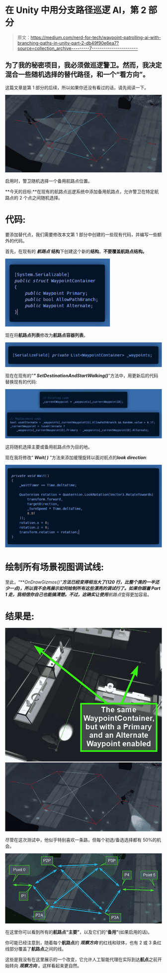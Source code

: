 # 在 Unity 中用分支路径巡逻 AI，第 2 部分

> 原文：<https://medium.com/nerd-for-tech/waypoint-patrolling-ai-with-branching-paths-in-unity-part-2-db49f90e6ea7?source=collection_archive---------7----------------------->

## 为了我的秘密项目，我必须做巡逻警卫。然而，我决定混合一些随机选择的替代路径，和一个“看方向”。

这篇文章是第 1 部分的后续，所以如果你还没有看过的话，请先阅读一下。

![](img/ddb33741a97a8e45ea73f8ed0d3a1d4a.png)

启用时，警卫随机选择一个备用航路点位置。

**今天的目标:**在现有的航路点巡逻系统中添加备用航路点，允许警卫在特定航路点的 2 个点之间随机选择。

# 代码:

要添加替代点，我们需要修改本文第 1 部分中创建的一些现有代码，并编写一些额外的代码。

首先，在现有的 ***航路点*** **结构**下创建这个新的**结构**。**不要覆盖航路点结构。**

![](img/6df521dd5fdd775ba80072d9207da5c2.png)

现在将**航路点列表**修改为**航路点容器列表**。

![](img/7398e988c3e1cccfdf69710c2a72c68a.png)

现在在现有的"***" SetDestinationAndStartWalking()***"方法中，用更新后的代码替换现有的代码:

![](img/8913dbbe54f60a2e84caf49edeed1181.png)

这将随机选择主要或备用航路点作为目的地。

现在我将修改“ ***Wait( )*** ”方法来添加缓慢旋转以面对航点的***look direction***:

![](img/0e6ad08394677c60b54033e89f4aa8d3.png)

# 绘制所有场景视图调试线:

至此，“***OnDrawGizmos()”***方法已经变得相当大了(*120 行，比整个类*的一半还少一点)，所以我不会再展示如何绘制所有这些漂亮的调试行了。如果你跟着 **Part 1** 走，我相信你自己也能搞清楚。不过，这确实让使用**航路点**变得更加容易。

# 结果是:

![](img/c51cdd1c54c8437c9d42638a99c15d74.png)![](img/9ef83fd75834b87dd0dd582e6513ba9e.png)

尽管在这次测试中，他似乎特别喜欢一条路，但每个初选/备选选择都有 50%的机会。

![](img/05f8c029cfcc27a6a0e8c50a73ef3da6.png)

在这里你可以看到所有的**航路点“主要”**，以及它们的“**备用”**(如果启用的话)。

你可能已经注意到，随着每个**航路点**的 ***观察方向*** 的红线和球体，也有 2 或 3 条红线部分覆盖了**航路点**之间的线。

这些是我没有在这里展示的一个改变，它允许人工智能代理在实际到达**航点**之前开始转向 ***观察方向*** 。这样看起来更自然。
